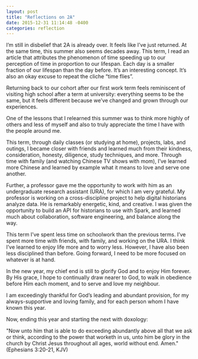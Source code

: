 ```yaml
---
layout: post
title: "Reflections on 2A"
date: 2015-12-31 11:14:48 -0400
categories: reflection
---
```

I’m still in disbelief that 2A is already over. It feels like I’ve just returned. At the same time, this summer also seems decades away. This term, I read an article that attributes the phenomenon of time speeding up to our perception of time in proportion to our lifespan. Each day is a smaller fraction of our lifespan than the day before. It’s an interesting concept. It’s also an okay excuse to repeat the cliche “time flies”.

Returning back to our cohort after our first work term feels reminiscent of visiting high school after a term at university: everything seems to be the same, but it feels different because we’ve changed and grown through our experiences.

One of the lessons that I relearned this summer was to think more highly of others and less of myself and also to truly appreciate the time I have with the people around me.

This term, through daily classes (or studying at home), projects, labs, and outings, I became closer with friends and learned much from their kindness, consideration, honesty, diligence, study techniques, and more. Through time with family (and watching Chinese TV shows with mom), I’ve learned more Chinese and learned by example what it means to love and serve one another.

Further, a professor gave me the opportunity to work with him as an undergraduate research assistant (URA), for which I am very grateful. My professor is working on a cross-discipline project to help digital historians analyze data. He is remarkably energetic, kind, and creative. I was given the opportunity to build an API for historians to use with Spark, and learned much about collaboration, software engineering, and balance along the way.

This term I’ve spent less time on schoolwork than the previous terms. I’ve spent more time with friends, with family, and working on the URA. I think I’ve learned to enjoy life more and to worry less. However, I have also been less disciplined than before. Going forward, I need to be more focused on whatever is at hand.

In the new year, my chief end is still to glorify God and to enjoy Him forever. By His grace, I hope to continually draw nearer to God, to walk in obedience before Him each moment, and to serve and love my neighbour.

I am exceedingly thankful for God’s leading and abundant provision, for my always-supportive and loving family, and for each person whom I have known this year.

Now, ending this year and starting the next with doxology:

"Now unto him that is able to do exceeding abundantly above all that we ask or think,
according to the power that worketh in us,
unto him be glory in the church by Christ Jesus throughout all ages,
world without end.
Amen."
(Ephesians 3:20-21, KJV)
